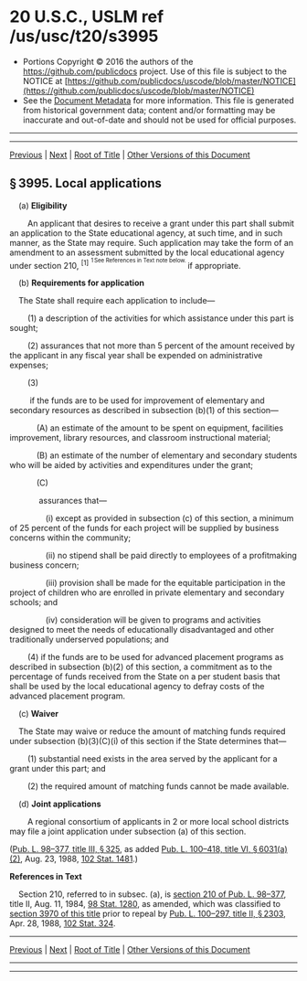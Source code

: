 ---
---

# 20 U.S.C., USLM ref /us/usc/t20/s3995

* Portions Copyright © 2016 the authors of the https://github.com/publicdocs project.
  Use of this file is subject to the NOTICE at [https://github.com/publicdocs/uscode/blob/master/NOTICE](https://github.com/publicdocs/uscode/blob/master/NOTICE)
* See the [Document Metadata](././../../../../../..//README.md) for more information.
  This file is generated from historical government data; content and/or formatting may be inaccurate and out-of-date and should not be used for official purposes.

----------
----------

[Previous](./../../../../../..//us/usc/t20/ch52/schIII/ptB/m__us_usc_t20_s3994.md) | [Next](./../../../../../..//us/usc/t20/ch52/schIII/ptB/m__us_usc_t20_s3996.md) | [Root of Title](./../../../../../../) | [Other Versions of this Document](https://publicdocs.github.io/go/links?ns=uslm&ref=%2Fus%2Fusc%2Ft20%2Fs3995)

## § 3995. Local applications

    (a) __Eligibility__ 

        An applicant that desires to receive a grant under this part shall submit an application to the State educational agency, at such time, and in such manner, as the State may require. Such application may take the form of an amendment to an assessment submitted by the local educational agency under section 210, <sup>\[1\]</sup>  <sup><sup> 1 See References in Text note below. </sup></sup>  if appropriate.

    (b) __Requirements for application__ 

    The State shall require each application to include—

        (1) a description of the activities for which assistance under this part is sought;

        (2) assurances that not more than 5 percent of the amount received by the applicant in any fiscal year shall be expended on administrative expenses;

        (3)

         if the funds are to be used for improvement of elementary and secondary resources as described in subsection (b)(1) of this section—

            (A) an estimate of the amount to be spent on equipment, facilities improvement, library resources, and classroom instructional material;

            (B) an estimate of the number of elementary and secondary students who will be aided by activities and expenditures under the grant;

            (C)

             assurances that—

                (i) except as provided in subsection (c) of this section, a minimum of 25 percent of the funds for each project will be supplied by business concerns within the community;

                (ii) no stipend shall be paid directly to employees of a profitmaking business concern;

                (iii) provision shall be made for the equitable participation in the project of children who are enrolled in private elementary and secondary schools; and

                (iv) consideration will be given to programs and activities designed to meet the needs of educationally disadvantaged and other traditionally underserved populations; and

        (4) if the funds are to be used for advanced placement programs as described in subsection (b)(2) of this section, a commitment as to the percentage of funds received from the State on a per student basis that shall be used by the local educational agency to defray costs of the advanced placement program.

    (c) __Waiver__ 

    The State may waive or reduce the amount of matching funds required under subsection (b)(3)(C)(i) of this section if the State determines that—

        (1) substantial need exists in the area served by the applicant for a grant under this part; and

        (2) the required amount of matching funds cannot be made available.

    (d) __Joint applications__ 

        A regional consortium of applicants in 2 or more local school districts may file a joint application under subsection (a) of this section.

([Pub. L. 98–377, title III, § 325][/us/pl/98/377/s325], as added [Pub. L. 100–418, title VI, § 6031(a)(2)][/us/pl/100/418/s6031/a/2], Aug. 23, 1988, [102 Stat. 1481][/us/stat/102/1481].)

 __References in Text__ 

    Section 210, referred to in subsec. (a), is [section 210 of Pub. L. 98–377][/us/pl/98/377/s210], title II, Aug. 11, 1984, [98 Stat. 1280][/us/stat/98/1280], as amended, which was classified to [section 3970 of this title][/us/usc/t20/s3970] prior to repeal by [Pub. L. 100–297, title II, § 2303][/us/pl/100/297/s2303], Apr. 28, 1988, [102 Stat. 324][/us/stat/102/324].

----------

[Previous](./../../../../../..//us/usc/t20/ch52/schIII/ptB/m__us_usc_t20_s3994.md) | [Next](./../../../../../..//us/usc/t20/ch52/schIII/ptB/m__us_usc_t20_s3996.md) | [Root of Title](./../../../../../../) | [Other Versions of this Document](https://publicdocs.github.io/go/links?ns=uslm&ref=%2Fus%2Fusc%2Ft20%2Fs3995)

----------
----------

[/us/pl/98/377/s325]: https://publicdocs.github.io/go/links?ns=uslm&ref=%2Fus%2Fpl%2F98%2F377%2Fs325
[/us/pl/100/418/s6031/a/2]: https://publicdocs.github.io/go/links?ns=uslm&ref=%2Fus%2Fpl%2F100%2F418%2Fs6031%2Fa%2F2
[/us/stat/102/1481]: https://publicdocs.github.io/go/links?ns=uslm&ref=%2Fus%2Fstat%2F102%2F1481
[/us/pl/98/377/s210]: https://publicdocs.github.io/go/links?ns=uslm&ref=%2Fus%2Fpl%2F98%2F377%2Fs210
[/us/stat/98/1280]: https://publicdocs.github.io/go/links?ns=uslm&ref=%2Fus%2Fstat%2F98%2F1280
[/us/usc/t20/s3970]: https://publicdocs.github.io/go/links?ns=uslm&ref=%2Fus%2Fusc%2Ft20%2Fs3970
[/us/pl/100/297/s2303]: https://publicdocs.github.io/go/links?ns=uslm&ref=%2Fus%2Fpl%2F100%2F297%2Fs2303
[/us/stat/102/324]: https://publicdocs.github.io/go/links?ns=uslm&ref=%2Fus%2Fstat%2F102%2F324


